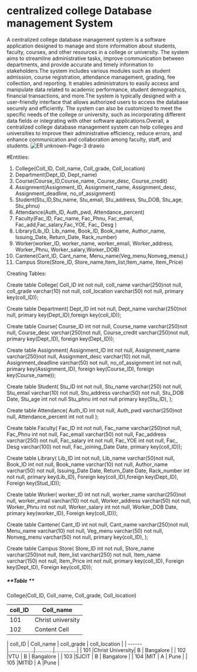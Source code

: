 # centralized college Database management System
A centralized college database management system is a software application designed to manage and store information about students, faculty, courses, and other resources in a college or university. The system aims to streamline administrative tasks, improve communication between departments, and provide accurate and timely information to stakeholders.The system includes various modules such as student admission, course registration, attendance management, grading, fee collection, and reporting. It enables administrators to easily access and manipulate data related to academic performance, student demographics, financial transactions, and more.The system is typically designed with a user-friendly interface that allows authorized users to access the database securely and efficiently. The system can also be customized to meet the specific needs of the college or university, such as incorporating different data fields or integrating with other software applications.Overall, a centralized college database management system can help colleges and universities to improve their administrative efficiency, reduce errors, and enhance communication and collaboration among faculty, staff, and students.
![ER unknown-Page-3 drawio](https://user-images.githubusercontent.com/125997064/234297115-37529abe-979d-44d7-a0bb-c67a51289065.png)

#Entities:
1. College(Coll_ID, Coll_name, Coll_grade, Coll_location)
2. Department(Dept_ID, Dept_name)
3. Course(Course_ID,Course_name, Course_desc, Course_credit)
4. Assignment(Assignment_ID, Assignment_name, Assignment_desc, Assignment_deadline, no_of_assignment)
5. Student(Stu_ID,Stu_name, Stu_email, Stu_address, Stu_DOB, Stu_age, Stu_phnu)
6. Attendance(Auth_ID, Auth_pwd, Attendance_percent)
7. Faculty(Fac_ID, Fac_name, Fac_Phnu, Fac_email, Fac_add,Fac_salary,Fac_YOE, Fac_ Desg )
8. Library(Lib_ID, Lib_name, Book_ID, Book_name, Author_name, Issuing_Date, Return_Date, Rack_number)
9. Worker(worker_ID, worker_name, worker_email, Worker_address, Worker_Phnu, Worker_salary,Worker_DOB)
10. Cantene(Cant_ID, Cant_name, Menu_name(Veg_menu,Nonveg_menu),)
11. Campus Store(Store_ID, Store_name,Item_list,Item_name, Item_Price)

Creating Tables:

Create table College(
Coll_ID int not null,
coll_name varchar(250)not null,
coll_grade varchar(10) not null,
coll_location varchar(50) not null,
primary key(coll_ID));

Create table Department(
Dept_ID int not null,
Dept_name varchar(250)not null,
primary key(Dept_ID),foreign key(coll_ID));

Create table Course(
Course_ID int not null,
Course_name varchar(250)not null,
Course_desc varchar(250)not null,
Course_credit varchar(250)not null,
primary key(Dept_ID), 
foreign key(Dept_ID));

Create table Assignment(
Assignment_ID int not null,
Assignment_name varchar(250)not null,
Assignment_desc varchar(10) not null,
Assignment_deadline varchar(50) not null,
no_of_assignment int not null,
primary key(Assignment_ID), 
foreign key(Course_ID), 
foreign key(Course_name));

Create table Student(
Stu_ID int not null,
Stu_name varchar(250) not null,
Stu_email varchar(10) not null,
Stu_address varchar(50) not null,
Stu_DOB Date,
Stu_age int not null
Stu_phnu int not null
primary key(Stu_ID), );

Create table Attendance(
Auth_ID int not null,
Auth_pwd varchar(250)not null,
Attendance_percent int not null );

Create table Faculty(
Fac_ID int not null,
Fac_name varchar(250)not null,
Fac_Phnu int not null,
Fac_email varchar(50) not null,
Fac_address varchar(250) not null,
Fac_salary int not null,
Fac_YOE int not null,
Fac_ Desg varchar(100) not null,
Fac_joining_Date Date,
primary key(coll_ID));

Create table Library( 
Lib_ID int not null,
Lib_name varchar(50)not null,
Book_ID int not null,
Book_name varchar(10) not null,
Author_name varchar(50) not null,
Issuing_Date Date,
Return_Date Date,
Rack_number int not null,
primary key(Lib_ID),
Foreign key(coll_ID),foreign key(Dept_ID), Foreign key(Stud_ID));

Create table Worker(
worker_ID int not null,
worker_name varchar(250)not null,
worker_email varchar(10) not null,
Worker_address varchar(50) not null,
Worker_Phnu int not null,
Worker_salary int not null,
Worker_DOB Date,
primary key(worker_ID), 
Foreign key(coll_ID));

Create table Cantene(
Cant_ID int not null,
Cant_name varchar(250)not null,
Menu_name varchar(10) not null,
Veg_menu varchar(50) not null,
Nonveg_menu varchar(50) not null,
primary key(coll_ID), );

Create table Campus Store(
Store_ID int not null,
Store_name varchar(250)not null,
Item_list varchar(250) not null,
Item_name varchar(150) not null,
Item_Price int not null,
primary key(coll_ID), Foreign key(Dept_ID), Foreign key(coll_ID));

##### **Table **
College(Coll_ID, Coll_name, Coll_grade, Coll_location)

| coll_ID       | Coll_name     |
| ------------- | ------------- |
| 101  | Christ university  |
| 102  | Content Cell  |

| coll_ID | Coll_name       | coll_grade | coll_location |
| ------  |.................|............|...............|
| 101   |Christ University| B          | Bangalore     |
| 102   |VTU              | B          | Bangalore     |
| 103   |SJCIT            | B          | Bangalore     |
| 104   |MIT              | A          | Pune          |
| 105   |MITID            | A          |Pune           |










 



 
